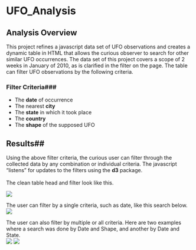 # UFO_Analysis
## Analysis Overview #
This project refines a javascript data set of UFO observations and creates a dynamic table in HTML that allows the curious observer to search for other similar UFO occurrences. The data set of this project covers a scope of 2 weeks in January of 2010, as is clarified in the filter on the page. The table can filter UFO observations by the following criteria. 

### Filter Criteria###
<ul>
    <li>The <b>date</b> of occurrence</li>
    <li>The nearest <b>city</b></li>
    <li>The <b>state</b> in which it took place</li>
    <li>The <b>country</b></il>
    <li>The <b>shape</b> of the supposed UFO</li>
</ul>

## Results##
Using the above filter criteria, the curious user can filter through the collected data by any combination or individual criteria. The javascript “listens” for updates to the filters using the <b>d3</b> package. <br /> <br />
The clean table head and filter look like this. 
<p>
    <img src=“results/emptyFilter.png” width=“300” />
</p>

The user can filter by a single criteria, such as date, like this search below. <br />
<img src=“results/dateFilter.png” width=“300” /> <br />

The user can also filter by multiple or all criteria. Here are two examples where a search was done by Date and Shape, and another by Date and State. <br />
<img src=“results/dateAndShape.png” width=“300” />
<img src=“results/dateAndState.png” width=“300” />
